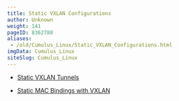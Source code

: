 ```yaml
---
title: Static VXLAN Configurations
author: Unknown
weight: 141
pageID: 8362788
aliases:
 - /old/Cumulus_Linux/Static_VXLAN_Configurations.html
imgData: Cumulus_Linux
siteSlug: Cumulus_Linux
---
```

  - [Static VXLAN Tunnels](/old/Cumulus_Linux/Static_VXLAN_Tunnels.html)

  - [Static MAC Bindings with
    VXLAN](/old/Cumulus_Linux/Static_MAC_Bindings_with_VXLAN.html)
